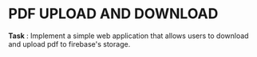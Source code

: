 # PDF UPLOAD AND DOWNLOAD
**Task** : Implement a simple web application that allows users to download and upload pdf to firebase's storage. 